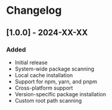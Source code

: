 # Changelog

## [1.0.0] - 2024-XX-XX

### Added
- Initial release
- System-wide package scanning
- Local cache installation
- Support for npm, yarn, and pnpm
- Cross-platform support
- Version-specific package installation
- Custom root path scanning 